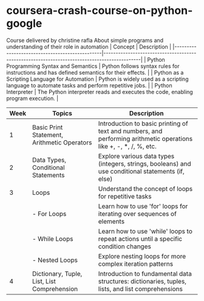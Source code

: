 # coursera-crash-course-on-python-google
Course delivered by christine rafla 
About simple programs and understanding of their role in automation
| Concept                                        | Description                                                                                 |
|------------------------------------------------|---------------------------------------------------------------------------------------------|
| Python Programming Syntax and Semantics       | Python follows syntax rules for instructions and has defined semantics for their effects.  |
| Python as a Scripting Language for Automation  | Python is widely used as a scripting language to automate tasks and perform repetitive jobs. |
| Python Interpreter                            | The Python interpreter reads and executes the code, enabling program execution.             |

| Week | Topics                                           | Description                                                                                                     |
|------|--------------------------------------------------|-----------------------------------------------------------------------------------------------------------------|
| 1    | Basic Print Statement, Arithmetic Operators      | Introduction to basic printing of text and numbers, and performing arithmetic operations like +, -, *, /, %, etc. |
| 2    | Data Types, Conditional Statements              | Explore various data types (integers, strings, booleans) and use conditional statements (if, else)           |
| 3    | Loops                                            | Understand the concept of loops for repetitive tasks                                                           |
|      |    - For Loops                                   | Learn how to use 'for' loops for iterating over sequences of elements                                        |
|      |    - While Loops                                | Learn how to use 'while' loops to repeat actions until a specific condition changes                          |
|      |    - Nested Loops                               | Explore nesting loops for more complex iteration patterns                                                     |
| 4    | Dictionary, Tuple, List, List Comprehension     | Introduction to fundamental data structures: dictionaries, tuples, lists, and list comprehensions            |



